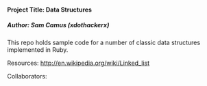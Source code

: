 <h4>Project Title: Data Structures</h4>
<h5>Author: Sam Camus (xdothackerx) </h5>

This repo holds sample code for a number of classic data structures implemented in Ruby.

Resources: http://en.wikipedia.org/wiki/Linked_list

Collaborators:
